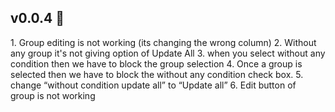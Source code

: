 ## v0.0.4 🎉

1.⁠ ⁠Group editing is not working (its changing the wrong column)
2.⁠ ⁠Without any group it's not giving option of Update All
3.⁠ ⁠when you select without any condition then we have to block the group selection
4.⁠ ⁠Once a group is selected then we have to block the without any condition check box. 5. change “without condition update all” to “Update all” 6. Edit button of group is not working

